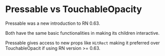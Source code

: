 # Pressable vs TouchableOpacity

Pressable was a new introduction to RN 0.63.

Both have the same basic functionalities in making its children interactive.

Pressable gives access to new props like `HitRect` making it preferred over TouchableOpacit if using RN version >= 0.63.
